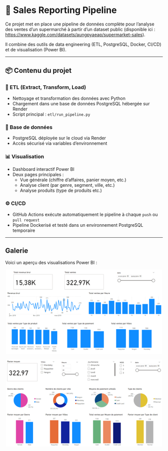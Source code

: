 # 🛒 Sales Reporting Pipeline

Ce projet met en place une pipeline de données complète pour l’analyse des ventes d’un supermarché à partir d’un dataset public (disponible ici : https://www.kaggle.com/datasets/aungpyaeap/supermarket-sales).

Il combine des outils de data engineering (ETL, PostgreSQL, Docker, CI/CD) et de visualisation (Power BI).

---

## 📦 Contenu du projet

### 🔁 ETL (Extract, Transform, Load)
- Nettoyage et transformation des données avec Python
- Chargement dans une base de données PostgreSQL hébergée sur Render
- Script principal : `etl/run_pipeline.py`

### 🐘 Base de données
- PostgreSQL déployée sur le cloud via Render
- Accès sécurisé via variables d’environnement

### 📊 Visualisation
- Dashboard interactif Power BI
- Deux pages principales :
  - Vue générale (chiffre d’affaires, panier moyen, etc.)
  - Analyse client (par genre, segment, ville, etc.)
  - Analyse produits (type de produits etc.)

### ⚙️ CI/CD
- GitHub Actions exécute automatiquement le pipeline à chaque `push` ou `pull request`
- Pipeline Dockerisé et testé dans un environnement PostgreSQL temporaire

---

## Galerie

Voici un aperçu des visualisations Power BI :

<p align="center">
  <img src="images/powerbi_main.png" alt="Image Main" width="500">
</p>

<p align="center">
  <img src="images/powerbi_client.png" alt="Image Client" width="500">
</p>
